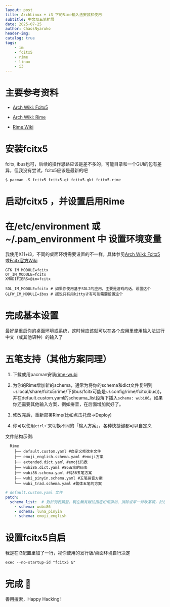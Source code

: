 ```yaml
---
layout: post
title: ArchLinux + i3 下的Rime输入法安装和使用 
subtitle: 中文及五笔扩展 
date: 2025-07-25
author: ChaosNyaruko
header-img: 
catalog: true
tags:
    - im
    - fcitx5
    - rime
    - linux
    - i3
---
```


# 主要参考资料
- [Arch Wiki: Fcitx5](https://wiki.archlinux.org/title/Fcitx5)

- [Arch Wiki: Rime](https://wiki.archlinux.org/title/Rime)

- [Rime Wiki](https://github.com/rime/home/wiki)

# 安装fcitx5 

fcitx, ibus也可，后续的操作思路应该是差不多的，可能目录和一个GUI的包有差异，但我没有尝试，fcitx5应该是最新的吧

```console
$ pacman -S fcitx5 fcitx5-qt fcitx5-gkt fcitx5-rime
```
# 启动fcitx5 ，并设置启用Rime

# 在/etc/environment 或 ~/.pam_environment 中 设置环境变量

我使用X11+i3，不同的桌面环境需要设置的不一样，具体参见[Arch Wiki: Fcitx5](https://wiki.archlinux.org/title/Fcitx5)
或[Fcitx官方Wiki](https://fcitx-im.org/wiki/Setup_Fcitx_5/zh-cn)

```
GTK_IM_MODULE=fcitx
QT_IM_MODULE=fcitx
XMODIFIERS=@im=fcitx

SDL_IM_MODULE=fcitx # 如果你使用基于SDL2的应用，主要是游戏的话，设置这个
GLFW_IM_MODULE=ibus # 据说只有用kitty才有可能需要设置这个
```
# 完成基本设置
最好是重启你的桌面环境或系统，这时候应该就可以在各个应用里使用输入法进行中文（或其他语种）的输入了

# 五笔支持（其他方案同理）
  1. 下载或用pacman安装[rime-wubi](https://github.com/rime/rime-wubi)

  2. 为你的Rime增加新的schema，通常为将你的schema和dict文件复制到~/.local/share/fcitx5/rime/下(ibus/fcitx可能是~/.config/rime/fcitx(ibus))，并在default.custom.yaml的scheama_list段落下插入`schema: wubi86`。如果你还需要其他输入方案，例如拼音，在后面增加就好了。
  3. 修改完后，重新部署Rime(比如点击托盘->Deploy)
  4. 你可以使用`ctrl+`\`来切换不同的「输入方案」，各种快捷键都可以自定义

  文件结构示例:

```
  Rime
    ├── default.custom.yaml #自定义修改主文件
    ├── emoji_english.schema.yaml #emoji方案
    ├── extended.dict.yaml #emoji码表
    ├── wubi86.dict.yaml #86五笔的码表
    ├── wubi86.schema.yaml #纯86五笔方案
    ├── wubi_pinyin.schema.yaml #五笔拼音方案
    └── wubi_trad.schema.yaml #繁体五笔的方案
```

```yaml
# default.custom.yaml 文件
patch:
  schema_list:  # 對於列表類型，現在無有辦法指定如何添加、消除或單一修改某項，於是要在定製檔中將整個列表替換！
    - schema: wubi86
    - schema: luna_pinyin
    - schema: emoji_english
```


# 设置fcitx5自启

我是在i3配置里加了一行，视你使用的发行版/桌面环境自行决定
```
exec --no-startup-id "fcitx5 &"
```
# 完成 🎉
善用搜索，Happy Hacking!
